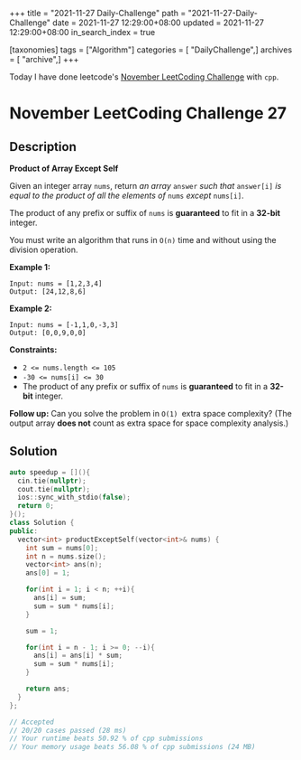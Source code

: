+++
title = "2021-11-27 Daily-Challenge"
path = "2021-11-27-Daily-Challenge"
date = 2021-11-27 12:29:00+08:00
updated = 2021-11-27 12:29:00+08:00
in_search_index = true

[taxonomies]
tags = ["Algorithm"]
categories = [ "DailyChallenge",]
archives = [ "archive",]
+++

Today I have done leetcode's [November LeetCoding Challenge](https://leetcode.com/problems/product-of-array-except-self/) with `cpp`.

<!-- more -->

# November LeetCoding Challenge 27

## Description

**Product of Array Except Self**

Given an integer array `nums`, return *an array* `answer` *such that* `answer[i]` *is equal to the product of all the elements of* `nums` *except* `nums[i]`.

The product of any prefix or suffix of `nums` is **guaranteed** to fit in a **32-bit** integer.

You must write an algorithm that runs in `O(n)` time and without using the division operation.

 

**Example 1:**

```
Input: nums = [1,2,3,4]
Output: [24,12,8,6]
```

**Example 2:**

```
Input: nums = [-1,1,0,-3,3]
Output: [0,0,9,0,0]
```

 

**Constraints:**

- `2 <= nums.length <= 105`
- `-30 <= nums[i] <= 30`
- The product of any prefix or suffix of `nums` is **guaranteed** to fit in a **32-bit** integer.

 

**Follow up:** Can you solve the problem in `O(1) `extra space complexity? (The output array **does not** count as extra space for space complexity analysis.)

## Solution

``` cpp
auto speedup = [](){
  cin.tie(nullptr);
  cout.tie(nullptr);
  ios::sync_with_stdio(false);
  return 0;
}();
class Solution {
public:
  vector<int> productExceptSelf(vector<int>& nums) {
    int sum = nums[0];
    int n = nums.size();
    vector<int> ans(n);
    ans[0] = 1;

    for(int i = 1; i < n; ++i){
      ans[i] = sum;
      sum = sum * nums[i];
    }

    sum = 1;

    for(int i = n - 1; i >= 0; --i){
      ans[i] = ans[i] * sum;
      sum = sum * nums[i];
    }

    return ans;
  }
};

// Accepted
// 20/20 cases passed (28 ms)
// Your runtime beats 50.92 % of cpp submissions
// Your memory usage beats 56.08 % of cpp submissions (24 MB)
```
